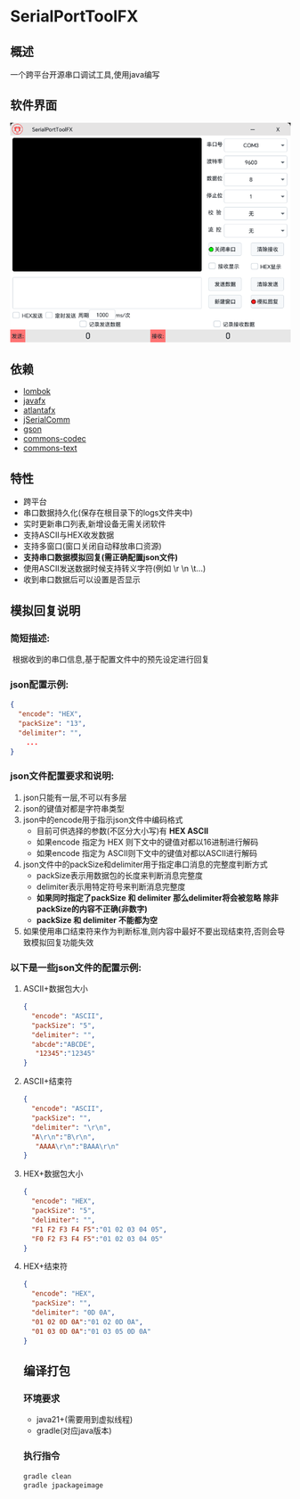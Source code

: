 # SerialPortToolFX

## 概述

一个跨平台开源串口调试工具,使用java编写

## 软件界面

![scene](scene.png)

## 依赖

- [lombok](https://github.com/projectlombok/lombok)
- [javafx](https://github.com/openjdk/jfx)
- [atlantafx](https://github.com/mkpaz/atlantafx)
- [jSerialComm](https://github.com/Fazecast/jSerialComm)
- [gson](https://github.com/google/gson)
- [commons-codec](https://github.com/apache/commons-codec)
- [commons-text](https://github.com/apache/commons-text)

## 特性

- 跨平台
- 串口数据持久化(保存在根目录下的logs文件夹中)
- 实时更新串口列表,新增设备无需关闭软件
- 支持ASCII与HEX收发数据
- 支持多窗口(窗口关闭自动释放串口资源)
- **支持串口数据模拟回复(需正确配置json文件)**
- 使用ASCII发送数据时候支持转义字符(例如 \r \n \t...)
- 收到串口数据后可以设置是否显示

## 模拟回复说明

### 简短描述:

​	根据收到的串口信息,基于配置文件中的预先设定进行回复

### json配置示例:

```json
{
  "encode": "HEX",
  "packSize": "13",
  "delimiter": "",
    ...
}
```

### json文件配置要求和说明:

1. json只能有一层,不可以有多层
2. json的键值对都是字符串类型
3. json中的encode用于指示json文件中编码格式
    - 目前可供选择的参数(不区分大小写)有 **HEX  ASCII**
    - 如果encode 指定为  HEX  则下文中的键值对都以16进制进行解码
    - 如果encode 指定为  ASCII则下文中的键值对都以ASCII进行解码
4. json文件中的packSize和delimiter用于指定串口消息的完整度判断方式
    - packSize表示用数据包的长度来判断消息完整度
    - delimiter表示用特定符号来判断消息完整度
    - **如果同时指定了packSize 和 delimiter  那么delimiter将会被忽略 除非 packSize的内容不正确(非数字)**
    - **packSize 和 delimiter 不能都为空**
5. 如果使用串口结束符来作为判断标准,则内容中最好不要出现结束符,否则会导致模拟回复功能失效

### 以下是一些json文件的配置示例:

1. ASCII+数据包大小

   ```json
   {
     "encode": "ASCII",
     "packSize": "5",
     "delimiter": "",
     "abcde":"ABCDE",
      "12345":"12345"
   }
   ```

2. ASCII+结束符

   ```json
   {
     "encode": "ASCII",
     "packSize": "",
     "delimiter": "\r\n",
     "A\r\n":"B\r\n",
      "AAAA\r\n":"BAAA\r\n"
   }
   ```

3. HEX+数据包大小

   ```json
   {
     "encode": "HEX",
     "packSize": "5",
     "delimiter": "",
     "F1 F2 F3 F4 F5":"01 02 03 04 05",
     "F0 F2 F3 F4 F5":"01 02 03 04 05"
   }
   ```

4. HEX+结束符

   ```json
   {
     "encode": "HEX",
     "packSize": "",
     "delimiter": "0D 0A",
     "01 02 0D 0A":"01 02 0D 0A",
     "01 03 0D 0A":"01 03 05 0D 0A"
   }
   ```
   
   ## 编译打包
   
   ### 环境要求
   
   - java21+(需要用到虚拟线程)
   - gradle(对应java版本)
   
   ### 执行指令
   
   ```powershell
   gradle clean
   gradle jpackageimage
   ```
   
   

